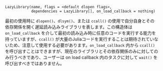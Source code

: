 ```
LazyLibrary(name, flags = <default dlopen flags>,
            dependencies = LazyLibrary[], on_load_callback = nothing)
```

最初の使用時に `dlopen()`、`dlsym()`、または `ccall()` の使用で自分自身とその依存関係を開く遅延読み込みライブラリを表します。この構造体は `on_load_callback` を介して最初の読み込み時に任意のコードを実行する能力を持っていますが、`ccall()` が大量のJuliaコードを実行することは期待されていないため、注意して使用する必要があります。`on_load_callback` 内から `ccall()` を呼び出すことはできますが、現在のライブラリとその依存関係のみに対してのみ行うべきであり、ユーザーは on load callback 内のタスクに対して `wait()` を呼び出すべきではありません。
